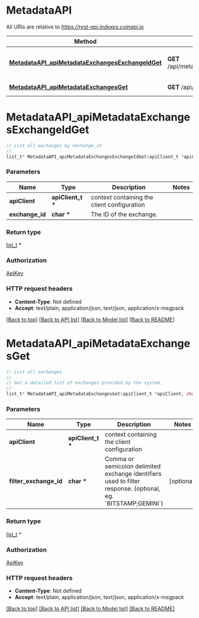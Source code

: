 # MetadataAPI

All URIs are relative to *https://rest-api.indexes.coinapi.io*

Method | HTTP request | Description
------------- | ------------- | -------------
[**MetadataAPI_apiMetadataExchangesExchangeIdGet**](MetadataAPI.md#MetadataAPI_apiMetadataExchangesExchangeIdGet) | **GET** /api/metadata/exchanges/{exchange_id} | List all exchanges by exchange_id
[**MetadataAPI_apiMetadataExchangesGet**](MetadataAPI.md#MetadataAPI_apiMetadataExchangesGet) | **GET** /api/metadata/exchanges | List all exchanges


# **MetadataAPI_apiMetadataExchangesExchangeIdGet**
```c
// List all exchanges by exchange_id
//
list_t* MetadataAPI_apiMetadataExchangesExchangeIdGet(apiClient_t *apiClient, char *exchange_id);
```

### Parameters
Name | Type | Description  | Notes
------------- | ------------- | ------------- | -------------
**apiClient** | **apiClient_t \*** | context containing the client configuration |
**exchange_id** | **char \*** | The ID of the exchange. | 

### Return type

[list_t](metadata_exchange.md) *


### Authorization

[ApiKey](../README.md#ApiKey)

### HTTP request headers

 - **Content-Type**: Not defined
 - **Accept**: text/plain, application/json, text/json, application/x-msgpack

[[Back to top]](#) [[Back to API list]](../README.md#documentation-for-api-endpoints) [[Back to Model list]](../README.md#documentation-for-models) [[Back to README]](../README.md)

# **MetadataAPI_apiMetadataExchangesGet**
```c
// List all exchanges
//
// Get a detailed list of exchanges provided by the system.                :::info  Properties of the output are providing aggregated information from across all symbols related to the specific exchange. If you need to calculate your aggregation (e.g., limiting only the particular type of symbols), you should use /v1/symbols endpoint as a data source.  :::
//
list_t* MetadataAPI_apiMetadataExchangesGet(apiClient_t *apiClient, char *filter_exchange_id);
```

### Parameters
Name | Type | Description  | Notes
------------- | ------------- | ------------- | -------------
**apiClient** | **apiClient_t \*** | context containing the client configuration |
**filter_exchange_id** | **char \*** | Comma or semicolon delimited exchange identifiers used to filter response. (optional, eg. &#x60;BITSTAMP;GEMINI&#x60;) | [optional] 

### Return type

[list_t](metadata_exchange.md) *


### Authorization

[ApiKey](../README.md#ApiKey)

### HTTP request headers

 - **Content-Type**: Not defined
 - **Accept**: text/plain, application/json, text/json, application/x-msgpack

[[Back to top]](#) [[Back to API list]](../README.md#documentation-for-api-endpoints) [[Back to Model list]](../README.md#documentation-for-models) [[Back to README]](../README.md)

